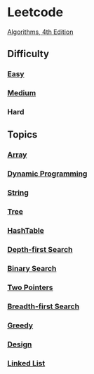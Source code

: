 # Leetcode

[Algorithms, 4th Edition](https://algs4.cs.princeton.edu/home/)

## Difficulty
### [Easy](./Easy.md)


### [Medium](./Medium.md)


### Hard

## Topics
### [Array](./Array.md)

### [Dynamic Programming](./DynamicProgramming.md)

### [String](./String.md)

### [Tree](./Tree.md)  

### [HashTable](./HashTable.md)

### [Depth-first Search](./DepthFirstSearch.md)

### [Binary Search](./BinarySearch.md)   

### [Two Pointers](./TwoPointers.md)

### [Breadth-first Search](./BreadthFirstSearch.md)   

### [Greedy](./Greedy.md)   


### [Design](./Design.md)

### [Linked List](./LinkedList.md)
